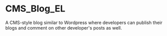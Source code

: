 # CMS_Blog_EL
A CMS-style blog similar to Wordpress where developers can publish their blogs and comment on other developer's posts as well.
